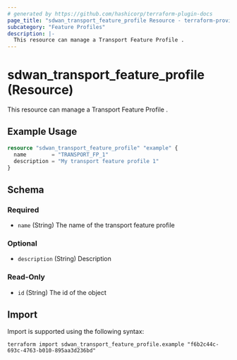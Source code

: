 ```yaml
---
# generated by https://github.com/hashicorp/terraform-plugin-docs
page_title: "sdwan_transport_feature_profile Resource - terraform-provider-sdwan"
subcategory: "Feature Profiles"
description: |-
  This resource can manage a Transport Feature Profile .
---
```


# sdwan_transport_feature_profile (Resource)

This resource can manage a Transport Feature Profile .

## Example Usage

```terraform
resource "sdwan_transport_feature_profile" "example" {
  name        = "TRANSPORT_FP_1"
  description = "My transport feature profile 1"
}
```

<!-- schema generated by tfplugindocs -->
## Schema

### Required

- `name` (String) The name of the transport feature profile

### Optional

- `description` (String) Description

### Read-Only

- `id` (String) The id of the object

## Import

Import is supported using the following syntax:

```shell
terraform import sdwan_transport_feature_profile.example "f6b2c44c-693c-4763-b010-895aa3d236bd"
```
